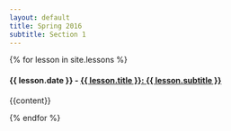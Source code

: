 ```yaml
---
layout: default
title: Spring 2016
subtitle: Section 1
---
```

<div class="spring-2016">
    {% for lesson in site.lessons %}
       <h4>{{ lesson.date }} -  <a href="{{ lesson.url | prepend: site.baseurl }}"><span class="lesson-title">{{ lesson.title }}</span>: <span class="lesson-subtitle">{{ lesson.subtitle }}</span></a></h4>
       <p>{{content}}</p>
    {% endfor %}
</div>
